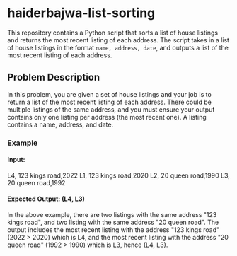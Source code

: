 # haiderbajwa-list-sorting

This repository contains a Python script that sorts a list of house listings and returns the most recent listing of each address. The script takes in a list of house listings in the format `name, address, date`, and outputs a list of the most recent listing of each address.

## Problem Description

In this problem, you are given a set of house listings and your job is to return a list of the most recent listing of each address. There could be multiple listings of the same address, and you must ensure your output contains only one listing per address (the most recent one). A listing contains a name, address, and date.

### Example

#### Input:
L4, 123 kings road,2022
L1, 123 kings road,2020
L2, 20 queen road,1990
L3, 20 queen road,1992

#### Expected Output: (L4, L3)

In the above example, there are two listings with the same address "123 kings road", and two listing with the same address "20 queen road". The output includes the most recent listing with the address "123 kings road" (2022 > 2020) which is L4, and the most recent listing with the address "20 queen road" (1992 > 1990) which is L3, hence (L4, L3).


